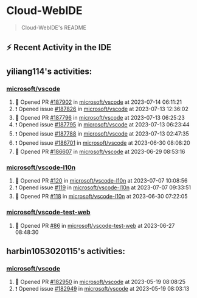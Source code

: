 # Cloud-WebIDE

> Cloud-WebIDE's README

## :zap: Recent Activity in the IDE

<!--START_SECTION:activity-->
## yiliang114's activities: 
### [microsoft/vscode](https://github.com/microsoft/vscode)
1. 💪 Opened PR [#187902](https://github.com/microsoft/vscode/pull/187902)  in [microsoft/vscode](https://github.com/microsoft/vscode) at 2023-07-14 06:11:21
2. ❗ Opened issue [#187826](https://github.com/microsoft/vscode/issues/187826)  in [microsoft/vscode](https://github.com/microsoft/vscode) at 2023-07-13 12:36:02
3. 💪 Opened PR [#187796](https://github.com/microsoft/vscode/pull/187796)  in [microsoft/vscode](https://github.com/microsoft/vscode) at 2023-07-13 06:25:23
4. ❗ Opened issue [#187795](https://github.com/microsoft/vscode/issues/187795)  in [microsoft/vscode](https://github.com/microsoft/vscode) at 2023-07-13 06:23:44
5. ❗ Opened issue [#187788](https://github.com/microsoft/vscode/issues/187788)  in [microsoft/vscode](https://github.com/microsoft/vscode) at 2023-07-13 02:47:35
6. ❗ Opened issue [#186701](https://github.com/microsoft/vscode/issues/186701)  in [microsoft/vscode](https://github.com/microsoft/vscode) at 2023-06-30 08:08:20
7. 💪 Opened PR [#186607](https://github.com/microsoft/vscode/pull/186607)  in [microsoft/vscode](https://github.com/microsoft/vscode) at 2023-06-29 08:53:16

### [microsoft/vscode-l10n](https://github.com/microsoft/vscode-l10n)
1. 💪 Opened PR [#120](https://github.com/microsoft/vscode-l10n/pull/120)  in [microsoft/vscode-l10n](https://github.com/microsoft/vscode-l10n) at 2023-07-07 10:08:56
2. ❗ Opened issue [#119](https://github.com/microsoft/vscode-l10n/issues/119)  in [microsoft/vscode-l10n](https://github.com/microsoft/vscode-l10n) at 2023-07-07 09:33:51
3. 💪 Opened PR [#118](https://github.com/microsoft/vscode-l10n/pull/118)  in [microsoft/vscode-l10n](https://github.com/microsoft/vscode-l10n) at 2023-06-30 07:22:05

### [microsoft/vscode-test-web](https://github.com/microsoft/vscode-test-web)
1. 💪 Opened PR [#86](https://github.com/microsoft/vscode-test-web/pull/86)  in [microsoft/vscode-test-web](https://github.com/microsoft/vscode-test-web) at 2023-06-27 08:48:30

## harbin1053020115's activities: 
### [microsoft/vscode](https://github.com/microsoft/vscode)
1. 💪 Opened PR [#182950](https://github.com/microsoft/vscode/pull/182950)  in [microsoft/vscode](https://github.com/microsoft/vscode) at 2023-05-19 08:08:25
2. ❗ Opened issue [#182949](https://github.com/microsoft/vscode/issues/182949)  in [microsoft/vscode](https://github.com/microsoft/vscode) at 2023-05-19 08:03:13

<!--END_SECTION:activity-->
